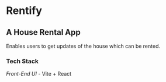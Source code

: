 # Rentify

## A House Rental App
Enables users to get updates of the house which can be rented.

### Tech Stack <br>
*Front-End UI* - Vite + React


